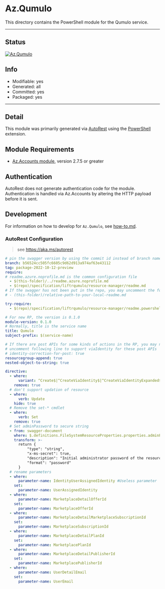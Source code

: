 <!-- region Generated -->
# Az.Qumulo
This directory contains the PowerShell module for the Qumulo service.

---
## Status
[![Az.Qumulo](https://img.shields.io/powershellgallery/v/Az.Qumulo.svg?style=flat-square&label=Az.Qumulo "Az.Qumulo")](https://www.powershellgallery.com/packages/Az.Qumulo/)

## Info
- Modifiable: yes
- Generated: all
- Committed: yes
- Packaged: yes

---
## Detail
This module was primarily generated via [AutoRest](https://github.com/Azure/autorest) using the [PowerShell](https://github.com/Azure/autorest.powershell) extension.

## Module Requirements
- [Az.Accounts module](https://www.powershellgallery.com/packages/Az.Accounts/), version 2.7.5 or greater

## Authentication
AutoRest does not generate authentication code for the module. Authentication is handled via Az.Accounts by altering the HTTP payload before it is sent.

## Development
For information on how to develop for `Az.Qumulo`, see [how-to.md](how-to.md).
<!-- endregion -->

### AutoRest Configuration
> see https://aka.ms/autorest

```yaml
# pin the swagger version by using the commit id instead of branch name
branch: b56524cc505fc6605c9d62d913a974af63e43112
tag: package-2022-10-12-preview
require:
# readme.azure.noprofile.md is the common configuration file
  - $(this-folder)/../readme.azure.noprofile.md
  - $(repo)/specification/liftrqumulo/resource-manager/readme.md
# If the swagger has not been put in the repo, you may uncomment the following line and refer to it locally
# - (this-folder)/relative-path-to-your-local-readme.md

try-require: 
  - $(repo)/specification/liftrqumulo/resource-manager/readme.powershell.md

# For new RP, the version is 0.1.0
module-version: 0.1.0
# Normally, title is the service name
title: Qumulo
subject-prefix: $(service-name)

# If there are post APIs for some kinds of actions in the RP, you may need to 
# uncomment following line to support viaIdentity for these post APIs
# identity-correction-for-post: true
resourcegroup-append: true
nested-object-to-string: true

directive:
  - where:
      variant: ^Create$|^CreateViaIdentity$|^CreateViaIdentityExpanded$|^Update$|^UpdateViaIdentity$
    remove: true
  # don't support updation of resource
  - where:
      verb: Update
    hide: true
  # Remove the set-* cmdlet
  - where:
      verb: Set
    remove: true
  # Set adminPassword to secure string
  - from: swagger-document 
    where: $.definitions.FileSystemResourceProperties.properties.adminPassword
    transform: >-
      return {
          "type": "string",
          "x-ms-secret": true,
          "description": "Initial administrator password of the resource",
          "format": "password"
      }
  # rename parameters
  - where:
      parameter-name: IdentityUserAssignedIdentity #Useless parameter
    set:
      parameter-name: UserAssignedIdentity
  - where:
      parameter-name: MarketplaceDetailOfferId
    set:
      parameter-name: MarketplaceOfferId
  - where:
      parameter-name: MarketplaceDetailMarketplaceSubscriptionId
    set:
      parameter-name: MarketplaceSubscriptionId
  - where:
      parameter-name: MarketplaceDetailPlanId
    set:
      parameter-name: MarketplacePlanId
  - where:
      parameter-name: MarketplaceDetailPublisherId
    set:
      parameter-name: MarketplacePublisherId
  - where:
      parameter-name: UserDetailEmail
    set:
      parameter-name: UserEmail
```
